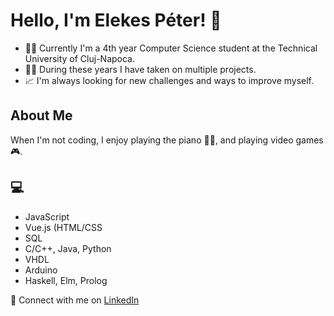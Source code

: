 # Hello, I'm Elekes Péter! 👋
- 👨‍🎓 Currently I'm a 4th year Computer Science student at the Technical University of Cluj-Napoca.
- 👨‍💻 During these years I have taken on multiple projects.
- 📈 I'm always looking for new challenges and ways to improve myself.

## About Me
When I'm not coding, I enjoy playing the piano 🎹🎶, and playing video games 🎮.

## 💻
- JavaScript
- Vue.js (HTML/CSS
- SQL
- C/C++, Java, Python
- VHDL
- Arduino
- Haskell, Elm, Prolog


🔗 Connect with me on [LinkedIn](https://www.linkedin.com/in/peterelekes/)
